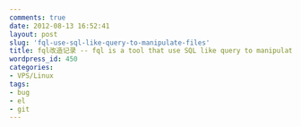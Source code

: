 ```yaml
---
comments: true
date: 2012-08-13 16:52:41
layout: post
slug: 'fql-use-sql-like-query-to-manipulate-files'
title: fql改造记录 -- fql is a tool that use SQL like query to manipulate files
wordpress_id: 450
categories:
- VPS/Linux
tags:
- bug
- el
- git
---
```


